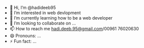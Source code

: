 - 👋 Hi, I’m @hadideeb95
- 👀 I’m interested in web devlopment
- 🌱 I’m currently learning how to be a web developer
- 💞️ I’m looking to collaborate on ...
- 📫 How to reach me hadi.deeb.95@gmail.com/00961 76020630
- 😄 Pronouns: ...
- ⚡ Fun fact: ...

<!---
hadideeb95/hadideeb95 is a ✨ special ✨ repository because its `README.md` (this file) appears on your GitHub profile.
You can click the Preview link to take a look at your changes.
--->
